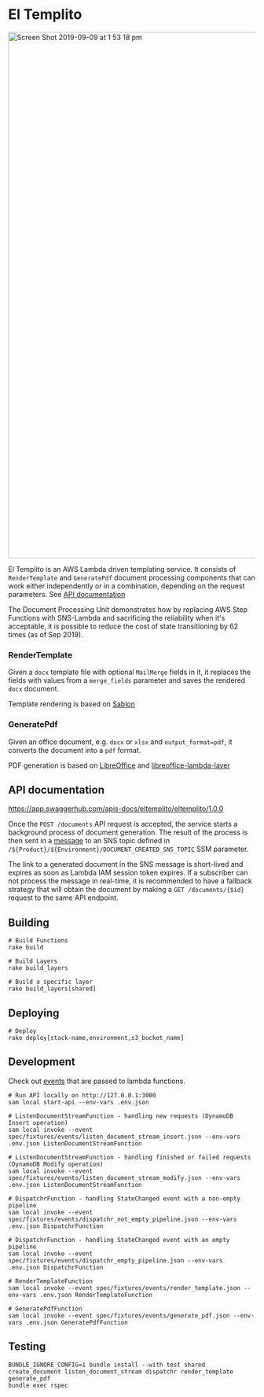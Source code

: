 # El Templito

<img width="1070" alt="Screen Shot 2019-09-09 at 1 53 18 pm" src="https://user-images.githubusercontent.com/2174682/64502382-3f333e00-d309-11e9-932e-7a1b4d77ffb2.png">

El Templito is an AWS Lambda driven templating service. It consists of `RenderTemplate` and `GeneratePdf` document processing components that can work either independently or in a combination, depending on the request parameters. See [API documentation](#api-documentation)

The Document Processing Unit demonstrates how by replacing AWS Step Functions with SNS-Lambda and sacrificing the reliability when it's acceptable, it is possible to reduce the cost of state transitioning by 62 times (as of Sep 2019).

### RenderTemplate

Given a `docx` template file with optional `MailMerge` fields in it, it replaces the fields with values from a `merge_fields` parameter and saves the rendered `docx` document.

Template rendering is based on [Sablon](https://github.com/senny/sablon)

### GeneratePdf

Given an office document, e.g. `docx` or `xlsx` and `output_format=pdf`, it converts the document into a `pdf` format.

PDF generation is based on [LibreOffice](https://github.com/LibreOffice/core) and [libreoffice-lambda-layer](https://github.com/shelfio/libreoffice-lambda-layer)

## API documentation

https://app.swaggerhub.com/apis-docs/eltemplito/eltemplito/1.0.0

Once the `POST /documents` API request is accepted, the service starts a background process of document generation. The result of the process is then sent in a [message](./document_created_schema.json) to an SNS topic defined in `/${Product}/${Environment}/DOCUMENT_CREATED_SNS_TOPIC` SSM parameter.

The link to a generated document in the SNS message is short-lived and expires as soon as Lambda IAM session token expires. If a subscriber can not process the message in real-time, it is recommended to have a fallback strategy that will obtain the document by making a `GET /documents/{$id}` request to the same API endpoint.

## Building

```
# Build Functions
rake build

# Build Layers
rake build_layers

# Build a specific layer
rake build_layers[shared]
```

## Deploying

```
# Deploy
rake deploy[stack-name,environment,s3_bucket_name]
```

## Development

Check out [events](https://github.com/andrba/eltemplito/tree/master/spec/fixtures/events) that are passed to lambda functions.

```
# Run API locally on http://127.0.0.1:3000
sam local start-api --env-vars .env.json

# ListenDocumentStreamFunction - handling new requests (DynamoDB Insert operation)
sam local invoke --event spec/fixtures/events/listen_document_stream_insert.json --env-vars .env.json ListenDocumentStreamFunction

# ListenDocumentStreamFunction - handling finished or failed requests (DynamoDB Modify operation)
sam local invoke --event spec/fixtures/events/listen_document_stream_modify.json --env-vars .env.json ListenDocumentStreamFunction

# DispatchrFunction - handling StateChanged event with a non-empty pipeline
sam local invoke --event spec/fixtures/events/dispatchr_not_empty_pipeline.json --env-vars .env.json DispatchrFunction

# DispatchrFunction - handling StateChanged event with an empty pipeline
sam local invoke --event spec/fixtures/events/dispatchr_empty_pipeline.json --env-vars .env.json DispatchrFunction

# RenderTemplateFunction
sam local invoke --event spec/fixtures/events/render_template.json --env-vars .env.json RenderTemplateFunction

# GeneratePdfFunction
sam local invoke --event spec/fixtures/events/generate_pdf.json --env-vars .env.json GeneratePdfFunction
```

## Testing

```
BUNDLE_IGNORE_CONFIG=1 bundle install --with test shared create_document listen_document_stream dispatchr render_template generate_pdf
bundle exec rspec
```

